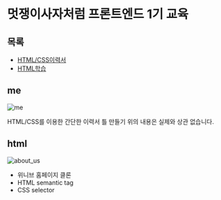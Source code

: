 # 멋쟁이사자처럼 프론트엔드 1기 교육

##  목록
- [HTML/CSS이력서](#me)
- [HTML학습](#html)

## me

![me](https://user-images.githubusercontent.com/78518132/139407428-199ea228-86f5-4e5c-be21-6e22397509cc.jpg)

HTML/CSS를 이용한 간단한 이력서 틀 만들기
위의 내용은 실제와 상관 없습니다.

## html
![about_us](https://user-images.githubusercontent.com/78518132/139754327-37083402-7321-4a7c-9392-b9059ec47960.jpg)

- 위니브 홈페이지 클론
- HTML semantic tag
- CSS selector